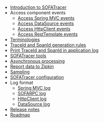 - [Introduction to SOFATracer](./Home)
- Access component events
    * [Access Spring MVC events](./Usage_Of_MVC)
    * [Access DataSource events](./Usage_Of_Datasource)
    * [Access HttpClient events](./Usage_Of_HttpClient)
    * [Access RestTemplate events](./Usage_Of_RestTemplate.md)
- [Terminologies](./Explanation)
- [TraceId and SpanId generation rules](./TraceIdGeneratedRule)
- [Print TraceId and SpanId in application log](./PrintTraceIdSpanId)
- [SOFATracer tools](./Utils)
- [Asynchronous processing](./Async)
- [Report data to Zipkin](./ReportToZipkin)
- [Sampling](./Sampler.md)
- [SOFATracer configuration](./Configuration)
- Log format
     * [Spring MVC log](./SpringMVC)
     * [SOFARPC log](./SOFARPC)
     * [HttpClient log](./HttpClient)
     * [DataSource log](./Datasource)
- [Release notes](https://github.com/alipay/sofa-tracer/releases)
- [Roadmap](./RoadMap)
